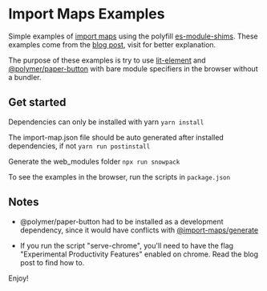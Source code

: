 # Import Maps Examples

Simple examples of [import maps](https://github.com/WICG/import-maps) using the polyfill [es-module-shims](https://github.com/guybedford/es-module-shims). These examples come from the [blog post](https://diegosanchezp.github.io/blog/import-maps), visit for better explanation.

The purpose of these examples is try to use [lit-element](https://lit-element.polymer-project.org/guide/start) and [@polymer/paper-button](https://www.npmjs.com/package/@polymer/paper-button) with bare module specifiers in the browser without a bundler.

## Get started
Dependencies can only be installed with yarn
`yarn install` 

The import-map.json file should be auto generated after installed dependencies, if not
`yarn run postinstall`

Generate the web_modules folder
`npx run snowpack`

To see the examples in the browser, run the scripts in `package.json`

## Notes
- @polymer/paper-button had to be installed as a development dependency, since it would have conflicts with [@import-maps/generate](https://www.npmjs.com/package/@import-maps/generate)

- If you run the script "serve-chrome", you'll need to have the flag "Experimental Productivity Features" enabled on chrome. Read the blog post to find how to.

Enjoy!
